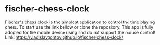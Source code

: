 # fischer-chess-clock
Fischer's chess clock is the simplest application to control the time playing chess. To start use the link bellow or clone the repository. 
This app is fully adopted for the mobile device using and do not support the mouse control!
Link: https://vladislavgontov.github.io/fischer-chess-clock/
